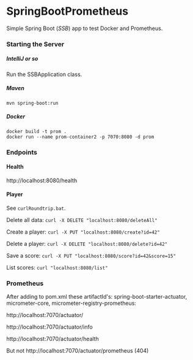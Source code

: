 # SpringBootPrometheus 

Simple Spring Boot (_SSB_) app to test Docker and Prometheus.

### Starting the Server

##### IntelliJ or so

Run the SSBApplication class.

##### Maven

`mvn spring-boot:run`

##### Docker

```
docker build -t prom .
docker run --name prom-container2 -p 7070:8080 -d prom
```



### Endpoints

#### Health

http://localhost:8080/health

#### Player

See `curlRoundtrip.bat`.

Delete all data: `curl -X DELETE "localhost:8080/deleteAll"`

Create a player: `curl -X PUT "localhost:8080/create?id=42"`

Delete a player: `curl -X DELETE "localhost:8080/delete?id=42"`

Save a score: `curl -X PUT "localhost:8080/score?id=42&score=15"`

List scores: `curl "localhost:8080/list"`



### Prometheus

After adding to pom.xml these artifactId's: spring-boot-starter-actuator, micrometer-core, micrometer-registry-prometheus:

http://localhost:7070/actuator/

http://localhost:7070/actuator/info

http://localhost:7070/actuator/health

But not http://localhost:7070/actuator/prometheus (404)